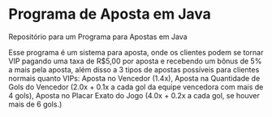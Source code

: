 # Programa de Aposta em Java
Repositório para um Programa para Apostas em Java

Esse programa é um sistema para aposta, onde os clientes podem se tornar VIP pagando uma taxa de R$5,00 por aposta e recebendo um bônus de 5% a mais pela aposta, além disso a 3 tipos de apostas possíveis para clientes normais quanto VIPs: Aposta no Vencedor (1.4x), Aposta na Quantidade de Gols do Vencedor (2.0x + 0.1x a cada gol da equipe vencedora com mais de 4 gols), Aposta no Placar Exato do Jogo (4.0x + 0.2x a cada gol, se houver mais de 6 gols.)
